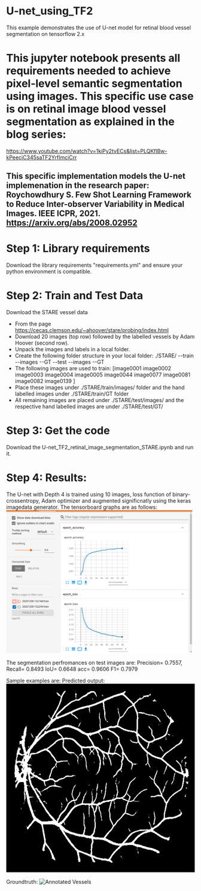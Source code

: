# U-net_using_TF2
This example demonstrates the use of U-net model for retinal blood vessel segmentation on tensorflow 2.x

# This jupyter notebook presents all requirements needed to achieve pixel-level semantic segmentation using images. This specific use case is on retinal image blood vessel segmentation as explained in the blog series:
https://www.youtube.com/watch?v=1kiPy2tvECs&list=PLQKflBw-kPeecjC345saTF2YrfImciCrr

## This specific implementation models the U-net implemenation in the research paper: Roychowdhury S. Few Shot Learning Framework to Reduce Inter-observer Variability in Medical Images. IEEE ICPR, 2021. https://arxiv.org/abs/2008.02952  

# Step 1: Library requirements
Download the library requirements "requirements.yml" and ensure your python environment is compatible.

# Step 2: Train and Test Data
Download the STARE vessel data 
* From the page https://cecas.clemson.edu/~ahoover/stare/probing/index.html
* Download 20 images (top row) followed by the labelled vessels by Adam Hoover (second row). 
* Unpack the images and labels in a local folder.
* Create the following folder structure in your local folder:
    ./STARE/
      --train
          --images
          --GT
      --test
          --images
          --GT
 * The following images are used to train: [image0001	image0002	image0003	image0004	image0005	image0044	image0077	image0081	image0082	image0139 ]
* Place these images under ./STARE/train/images/ folder and the hand labelled images under ./STARE/train/GT folder
* All remaining images are placed under ./STARE/test/images/ and the respective hand labelled images are under ./STARE/test/GT/
 
 # Step 3: Get the code
 Download the U-net_TF2_retinal_image_segmentation_STARE.ipynb and run it.
 
 # Step 4: Results:
 The U-net with Depth 4 is trained using 10 images, loss function of binary-crossentropy, Adam optimizer and augmented significnatly using the keras imagedata generator.
 The tensorboard graphs are as follows:
 ![Tensorboard losses after 80 epochs](images/tensorboard.png)
 
 The segmentation perfromances on test images are: 
 Precision= 0.7557, Recall= 0.8493 IoU= 0.6648 acc= 0.9606 F1= 0.7979
 
 Sample examples are:
 Predicted output:  ![Predicted blood vessels](images/pred.png)
 
 Groundtruth: ![Annotated Vessels](images/GT.png)

          
          
      

